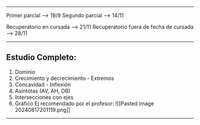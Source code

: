 -- -

Primer parcial --> 19/9
Segundo parcial --> 14/11

Recuperatorio en cursada --> 21/11
Recuperatorio fuera de fecha de cursada --> 28/11

--- 
## Estudio Completo:

1) Dominio 
2) Crecimiento y decrecimiento - Extremos
3) Concavidad - Inflexión
4) Asíntotas (AV, AH, OB)
5) Intersecciones con ejes
6) Gráfico
Ej recomendado por el profesor:
![[Pasted image 20240817201119.png]]
-- - 
